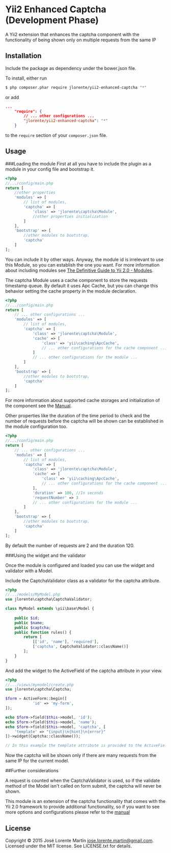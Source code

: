 Yii2 Enhanced Captcha (Development Phase)
=========================================

A Yii2 extension that enhances the captcha component with the functionality of 
being shown only on multiple requests from the same IP

## Installation

Include the package as dependency under the bower.json file.

To install, either run

```bash
$ php composer.phar require jlorente/yii2-enhanced-captcha "*"
```

or add

```json
...
    "require": {
        // ... other configurations ...
        "jlorente/yii2-enhanced-captcha": "*"
    }
```

to the ```require``` section of your `composer.json` file.

## Usage

###Loading the module
First at all you have to include the plugin as a module in your config file and 
bootstrap it.

```php
<?php
//.../config/main.php
return [
    //other properties
    'modules' => [
        // list of modules,
        'captcha' => [
            'class' => 'jlorente\captcha\Module',
            //other properties initialization
        ]
    ],
    'bootstrap' => [
        //other modules to bootstrap,
        'captcha'
    ]
];
```
You can include it by other ways. Anyway, the module id is irrelevant to use 
this Module, so you can establish the one you want. For more information about 
including modules see [The Definitive Guide to Yii 2.0 - Modules](http://www.yiiframework.com/doc-2.0/guide-structure-modules.html).

The captcha Module uses a cache component to store the requests timestamp queue. 
By default it uses Apc Cache, but you can change this behavior setting the cache 
property in the module declaration.

```php
<?php
//.../config/main.php
return [
    // ... other configurations ...
    'modules' => [
        // list of modules,
        'captcha' => [
            'class' => 'jlorente\captcha\Module',
            'cache' => [
                'class' => 'yii\caching\ApcCache',
                // ... other configurations for the cache component ...
            ]
            // ... other configurations for the module ...
        ]
    ],
    'bootstrap' => [
        //other modules to bootstrap,
        'captcha'
    ]
];
```

For more information about supported cache storages and initialization of the 
component see the [Manual](http://www.yiiframework.com/doc-2.0/guide-caching-data.html#supported-cache-storage).

Other properties like the duration of the time period to check and the number of 
requests before the captcha will be shown can be established in the module 
configuration too.


```php
<?php
//.../config/main.php
return [
    // ... other configurations ...
    'modules' => [
        // list of modules,
        'captcha' => [
            'class' => 'jlorente\captcha\Module',
            'cache' => [
                'class' => 'yii\caching\ApcCache',
                // ... other configurations for the cache component ...
            ],
            'duration' => 100, //In seconds
            'requestNumber' => 3
            // ... other configurations for the module ...
        ]
    ],
    'bootstrap' => [
        //other modules to bootstrap,
        'captcha'
    ]
];
```

By default the number of requests are 2 and the duration 120.

###Using the widget and the validator

Once the module is configured and loaded you can use the widget and validator 
with a Model.

Include the CaptchaValidator class as a validator for the captcha attribute.

```php
<?php
//.../models/MyModel.php
use jlorente\captcha\CaptchaValidator;

class MyModel extends \yii\base\Model {
    
    public $id;
    public $name;
    public $captcha;
    public function rules() {
        return [
            [['id', 'name'], 'required'],
            ['captcha', CaptchaValidator::className()]
        ];
    }
}
```

And add the widget to the ActiveField of the captcha attribute in your view.

```php
<?php
//.../views/mymodel/create.php
use jlorente\captcha\Captcha;

$form = ActiveForm::begin([
            'id' => 'my-form',
]);

echo $form->field($this->model, 'id');
echo $form->field($this->model, 'name');
echo $form->field($this->model, 'captcha', [
    'template' => "{input}\n{hint}\n{error}"
])->widget(Captcha::className());

// In this example the template attribute is provided to the ActiveField in order to hide the label of the captcha attribute.
```

Now the captcha will be shown only if there are many requests from the same IP for the current model.

##Further considerations

A request is counted when the CaptchaValidator is used, so if the validate method 
of the Model isn't called on form submit, the captcha will never be shown.

This module is an extension of the captcha functionality that comes with the Yii 2.0 
framework to provide additional functionality, so if you want to see more 
options and configurations please refer to the [manual](http://www.yiiframework.com/doc-2.0/yii-captcha-captcha.html)


## License 
Copyright &copy; 2015 José Lorente Martín <jose.lorente.martin@gmail.com>.
Licensed under the MIT license. See LICENSE.txt for details.